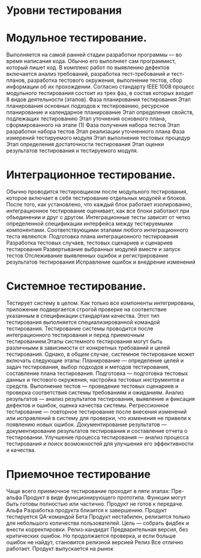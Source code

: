 # Уровни тестирования
# Модульное тестирование.
Выполняется на самой ранней стадии разработки программы — во время написания кода. Обычно его выполняет сам программист, который пишет код. В комплекс работ по выявлению дефектов включается анализ требований, разработка тест-требований и тест-планов, разработка тестового окружения, выполнение тестов, сбор информации об их прохождении. Согласно стандарту IEEE 1008 процесс модульного тестирования состоит из трех фаз, в состав которых входит 8 видов деятельности (этапов).
Фаза планирования тестирования
Этап планирования основных подходов к тестированию, ресурсное планирование и календарное планирование
Этап определения свойств, подлежащих тестированию
Этап уточнения основного плана, сформированного на этапе (1)
Фаза получения набора тестов
Этап разработки набора тестов
Этап реализации уточненного плана
Фаза измерений тестируемого модуля
Этап выполнения тестовых процедур
Этап определения достаточности тестирования
Этап оценки результатов тестирования и тестируемого модуля.

# Интеграционное тестирование. 
Обычно проводится тестировщиком после модульного тестирования, которое включает в себя тестирование отдельных модулей и блоков. После того, как установлено, что каждый блок работает изолированно, интеграционное тестирование оценивает, как все блоки работают при объединении и друг с другом. Интеграционные тесты зависят от четко определенной спецификации интерфейса между тестируемыми компонентами. Соответствующими этапами любого интеграционного теста являются:
Подготовка плана интеграционного тестирования
Разработка тестовых случаев, тестовых сценариев и сценариев тестирования
Развертывание выбранных модулей вместе и запуск тестов
Отслеживание выявленных ошибок и регистрирование результатов тестирования
Исправление ошибок и внедрение изменений

# Системное тестирование. 
Тестирует систему в целом. Как только все компоненты интегрированы, приложение подвергается строгой проверке на соответствие указанным в спецификации стандартам качества. Этот тип тестирования выполняется специализированной командой тестирования. Тестирование системы проводится после интеграционного тестирования и перед приемочным тестированием.Этапы системного тестирования могут быть различными в зависимости от конкретных требований и целей тестирования. Однако, в общем случае, системное тестирование может включать следующие этапы:
Планирование — определение целей и задач тестирования, выбор подходов и методов тестирования, составление плана тестирования.
Подготовка — подготовка тестовых данных и тестового окружения, настройка тестовых инструментов и средств.
Выполнение тестов — проведение тестовых сценариев и проверка соответствия системы требованиям и ожиданиям.
Анализ результатов — анализ результатов тестирования, выявление и фиксация дефектов и ошибок, оценка качества системы.
Регрессионное тестирование — повторное тестирование после внесения изменений или исправлений в систему для проверки, что изменения не привели к появлению новых ошибок.
Документирование результатов — документирование результатов тестирования и составление отчета о тестировании.
Улучшение процесса тестирования — анализ процесса тестирования и поиск возможностей для улучшения его эффективности и качества.
# Приемочное тестирование 
Чаще всего приемочное тестирование проходит в пяти этапах:
Пре-альфа
Продукт в виде функционирующего прототипа. Функции могут быть готовы полностью или частично. Продукт не готов к передаче.
Альфа
Разработка продукта близится к завершению. Продукт тестируется QA-командой
Бета
Продукт нестабилен, релизится только для небольшого количества пользователей. Цель — собрать фидбек и внести корректировки.
Релиз-кандидат
Предварительная версия, без критических ошибок. Но продолжается проверка, и если больше ошибок не найдут, становится релизной версией
Релиз
Все отлично работает. Продукт выпускается на рынок

